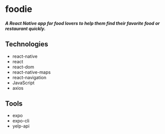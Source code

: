 # foodie
##### A React Native app for food lovers to help them find their favorite food or restaurant quickly.

## Technologies
- react-native
- react
- react-dom
- react-native-maps
- react-navigation
- JavaScript
- axios

## Tools
- expo
- expo-cli
- yelp-api




